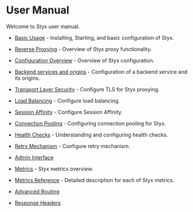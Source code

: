 
# User Manual

Welcome to Styx user manual. 

 - [Basic Usage](user-guide/basic-usage.md) - Installing, Starting, and basic configuration of Styx.
 
 - [Reverse Proxying](user-guide/reverse-proxying.md) - Overview of Styx proxy functionality.
  
 - [Configuration Overview](user-guide/configure-overview.md) - Overview of Styx configuration.
 
 - [Backend services and origins](user-guide/configure-origins.md) - Configuration of a backend service and its origins.
  
 - [Transport Layer Security](user-guide/configure-tls.md) - Configure TLS for Styx proxying.
 
 - [Load Balancing](user-guide/configure-load-balancing.md) - Configure load balancing.

 - [Session Affinity](user-guide/configure-session-affinity.md) - Configure Session Affinity.
 
 - [Connection Pooling](user-guide/configure-connection-pooling.md) - Configuring connection pooling for Styx.
 
 - [Health Checks](user-guide/configure-health-checks.md) - Understanding and configuring health checks.

 - [Retry Mechanism](user-guide/configure-retry-mechanism.md) - Configure retry mechanism.
 
 - [Admin Interface](user-guide/admin-interface.md)
 
 - [Metrics](user-guide/metrics.md) - Styx metrics overview.

 - [Metrics Reference](user-guide/metrics-reference.md) - Detailed description for each of Styx metrics.

 - [Advanced Routing](user-guide/configure-advanced-routing.md)
 
 - [Response Headers](user-guide/headers.md)
 
 